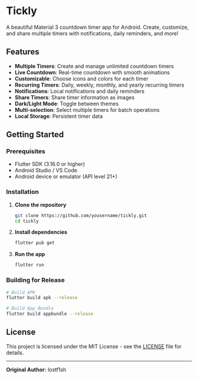 # Tickly

A beautiful Material 3 countdown timer app for Android. Create, customize, and share multiple timers with notifications, daily reminders, and more!

## Features

- **Multiple Timers**: Create and manage unlimited countdown timers
- **Live Countdown**: Real-time countdown with smooth animations
- **Customizable**: Choose icons and colors for each timer
- **Recurring Timers**: Daily, weekly, monthly, and yearly recurring timers
- **Notifications**: Local notifications and daily reminders
- **Share Timers**: Share timer information as images
- **Dark/Light Mode**: Toggle between themes
- **Multi-selection**: Select multiple timers for batch operations
- **Local Storage**: Persistent timer data

## Getting Started

### Prerequisites
- Flutter SDK (3.16.0 or higher)
- Android Studio / VS Code
- Android device or emulator (API level 21+)

### Installation

1. **Clone the repository**
   ```bash
   git clone https://github.com/yousername/tickly.git
   cd tickly
   ```

2. **Install dependencies**
   ```bash
   flutter pub get
   ```

3. **Run the app**
   ```bash
   flutter run
   ```

### Building for Release

```bash
# Build APK
flutter build apk --release

# Build App Bundle
flutter build appbundle --release
```

## License

This project is licensed under the MIT License - see the [LICENSE](LICENSE) file for details.

---

**Original Author:** lostf1sh